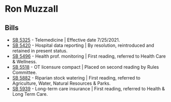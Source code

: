 # Ron Muzzall
## Bills
* [SB 5325](/bill/2021-22/sb/5325/) - Telemedicine | Effective date 7/25/2021.
* [SB 5420](/bill/2021-22/sb/5420/) - Hospital data reporting | By resolution, reintroduced and retained in present status.
* [SB 5496](/bill/2021-22/sb/5496/) - Health prof. monitoring | First reading, referred to Health Care & Wellness.
* [SB 5518](/bill/2021-22/sb/5518/) - OT licensure compact | Placed on second reading by Rules Committee.
* [SB 5882](/bill/2021-22/sb/5882/) - Riparian stock watering | First reading, referred to Agriculture, Water, Natural Resources & Parks.
* [SB 5939](/bill/2021-22/sb/5939/) - Long-term care insurance | First reading, referred to Health & Long Term Care.
